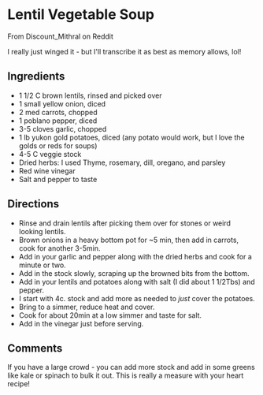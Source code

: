 # Lentil Vegetable Soup

From Discount_Mithral on Reddit

I really just winged it - but I'll transcribe it as best as memory allows, lol!

## Ingredients

* 1 1/2 C brown lentils, rinsed and picked over
* 1 small yellow onion, diced
* 2 med carrots, chopped
* 1 poblano pepper, diced
* 3-5 cloves garlic, chopped
* 1 lb yukon gold potatoes, diced (any potato would work, but I love the golds or reds for soups)
* 4-5 C veggie stock
* Dried herbs: I used Thyme, rosemary, dill, oregano, and parsley
* Red wine vinegar
* Salt and pepper to taste 

## Directions

* Rinse and drain lentils after picking them over for stones or weird looking lentils.
* Brown onions in a heavy bottom pot for ~5 min, then add in carrots, cook for another 3-5min.
* Add in your garlic and pepper along with the dried herbs and cook for a minute or two.
* Add in the stock slowly, scraping up the browned bits from the bottom.
* Add in your lentils and potatoes along with salt (I did about 1 1/2Tbs) and pepper.
* I start with 4c. stock and add more as needed to *just* cover the potatoes.
* Bring to a simmer, reduce heat and cover.
* Cook for about 20min at a low simmer and taste for salt.
* Add in the vinegar just before serving.

## Comments

If you have a large crowd - you can add more stock and add in some greens like kale or spinach to bulk it out. This is 
really a measure with your heart recipe!

